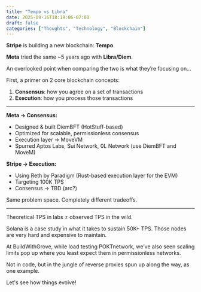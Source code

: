 ```yaml
---
title: "Tempo vs Libra"
date: 2025-09-16T18:19:06-07:00
draft: false
categories: ["Thoughts", "Technology", "Blockchain"]
---
```


**Stripe** is building a new blockchain: **Tempo**.

**Meta** tried the same ~5 years ago with **Libra/Diem**.

An overlooked point when comparing the two is what they’re focusing on...

First, a primer on 2 core blockchain concepts:

1. **Consensus**: how you agree on a set of transactions
2. **Execution**: how you process those transactions

---

**Meta → Consensus:**

- Designed & built DiemBFT (HotStuff-based)
- Optimized for scalable, permissionless consensus
- Execution layer → MoveVM
- Spurred Aptos Labs, Sui Network, 0L Network (use DiemBFT and MoveM)

**Stripe → Execution:**

- Using Reth by Paradigm (Rust-based execution layer for the EVM)
- Targeting 100K TPS
- Consensus → TBD (arc?)

Same problem space. Completely different tradeoffs.

---

Theoretical TPS in labs ≠ observed TPS in the wild.

Solana is a case study in what it takes to sustain 50K+ TPS. Those nodes are very hard and expensive to maintain.

At BuildWithGrove, while load testing POKTnetwork, we’ve also seen scaling limits pop up where you least expect them in permissionless networks.

Not in code, but in the jungle of reverse proxies spun up along the way, as one example.

Let's see how things evolve!
